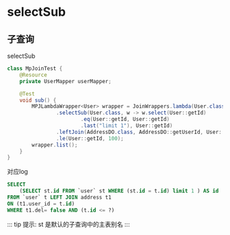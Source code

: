 # selectSub

## 子查询

selectSub <Badge type="tip" text="1.4.5+" vertical="top" />

```java
class MpJoinTest {
    @Resource
    private UserMapper userMapper;

    @Test
    void sub() {
        MPJLambdaWrapper<User> wrapper = JoinWrappers.lambda(User.class)
                .selectSub(User.class, w -> w.select(User::getId)
                        .eq(User::getId, User::getId)
                        .last("limit 1"), User::getId)
                .leftJoin(AddressDO.class, AddressDO::getUserId, User::getId)
                .le(User::getId, 100);
        wrapper.list();
    }
}

```

对应log

```sql
SELECT 
    (SELECT st.id FROM `user` st WHERE (st.id = t.id) limit 1 ) AS id
FROM `user` t LEFT JOIN address t1
ON (t1.user_id = t.id)
WHERE t1.del= false AND (t.id <= ?)
```

::: tip 提示:
st 是默认的子查询中的主表别名
:::